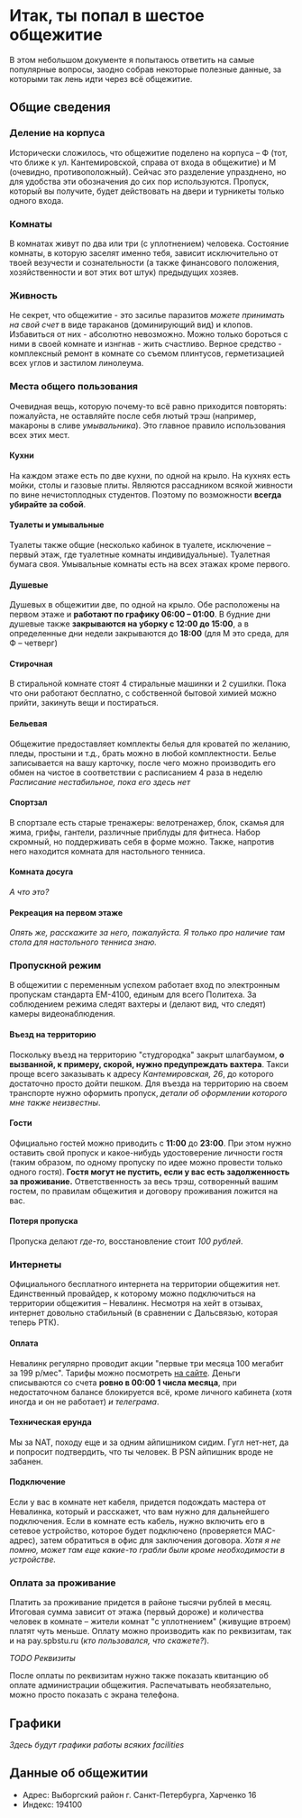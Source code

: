 ﻿# Итак, ты попал в шестое общежитие
В этом небольшом документе я попытаюсь ответить на самые популярные вопросы, заодно собрав некоторые полезные данные, за которыми так лень идти через всё общежитие.

## Общие сведения

### Деление на корпуса
Исторически сложилось, что общежитие поделено на корпуса &ndash; Ф (тот, что ближе к ул. Кантемировской, справа от входа в общежитие) и М (очевидно, противоположный). Сейчас это разделение упразднено, но для удобства эти обозначения до сих пор используются. Пропуск, который вы получите, будет действовать на двери и турникеты только одного входа.

### Комнаты
В комнатах живут по два или три (с уплотнением) человека. Состояние комнаты, в которую заселят именно тебя, зависит исключительно от твоей везучести и сознательности (а также финансового положения, хозяйственности и вот этих вот штук) предыдущих хозяев.

### Живность
Не секрет, что общежитие - это засилье паразитов *можете принимать на свой счет* в виде тараканов (доминирующий вид) и клопов. Избавиться от них - абсолютно невозможно. Можно только бороться с ними в своей комнате и изнгнав - жить счастливо. Верное средство - комплексный ремонт в комнате со съемом плинтусов, герметизацией всех углов и застилом линолеума.
### Места общего пользования
Очевидная вещь, которую почему-то всё равно приходится повторять: пожалуйста, не оставляйте после себя лютый трэш (например, макароны в сливе *умывальника*). Это главное правило использования всех этих мест.
#### Кухни
На каждом этаже есть по две кухни, по одной на крыло. На кухнях есть мойки, столы и газовые плиты. Являются рассадником всякой живности по вине нечистоплодных студентов. Поэтому по возможности **всегда убирайте за собой**.
#### Туалеты и умывальные
Туалеты также общие (несколько кабинок в туалете, исключение &ndash; первый этаж, где туалетные комнаты индивидуальные). Туалетная бумага своя. Умывальные комнаты есть на всех этажах кроме первого.
#### Душевые
Душевых в общежитии две, по одной на крыло. Обе расположены на первом этаже и **работают по графику 06:00 &ndash; 01:00**. В будние дни душевые также **закрываются на уборку с 12:00 до 15:00**, а в определенные дни недели закрываются до **18:00** (для М это среда, для Ф &ndash; четверг)
#### Стирочная
В стиральной комнате стоят 4 стиральные машинки и 2 сушилки. Пока что они работают бесплатно, с собственной бытовой химией можно прийти, закинуть вещи и постираться.
#### Бельевая
Общежитие предоставляет комплекты белья для кроватей по желанию, пледы, простыни и т.д., брать можно в любой комплектности. Белье записывается на вашу карточку, после чего можно производить его обмен на чистое в соответствии с расписанием 4 раза в неделю *Расписание нестабильное, пока его здесь нет*
#### Спортзал
В спортзале есть старые тренажеры: велотренажер, блок, скамья для жима, грифы, гантели, различные приблуды для фитнеса. Набор скромный, но поддерживать себя в форме можно. Также, напротив него находится комната для настольного тенниса.
#### Комната досуга
*А что это?*
#### Рекреация на первом этаже
*Опять же, расскажите за него, пожалуйста. Я только про наличие там стола для настольного тенниса знаю.*

### Пропускной режим
В общежитии с переменным успехом работает вход по электронным пропускам стандарта EM-4100, единым для всего Политеха. За соблюдением режима следят вахтеры и (делают вид, что следят) камеры видеонаблюдения. 
#### Въезд на территорию
Поскольку въезд на территорию "студгородка" закрыт шлагбаумом, **о вызванной, к примеру, скорой, нужно предупреждать вахтера**. Такси проще всего заказывать к адресу *Кантемировская, 26*, до которого достаточно просто дойти пешком. Для въезда на территорию на своем транспорте нужно оформить пропуск, *детали об оформлении которого мне также неизвестны*.
#### Гости
Официально гостей можно приводить с **11:00** до **23:00**. При этом нужно оставить свой пропуск и какое-нибудь удостоверение личности гостя (таким образом, по одному пропуску по идее можно провести только одного гостя). **Гостя могут не пустить, если у вас есть задолженность за проживание.**
Ответственность за весь трэш, сотворенный вашим гостем, по правилам общежития и договору проживания ложится на вас. 
#### Потеря пропуска
Пропуска делают *где-то*, восстановление стоит *100 рублей*.

### Интернеты
Официального бесплатного интернета на территории общежития нет. Единственный провайдер, к которому можно подключиться на территории общежития – Невалинк. Несмотря на хейт в отзывах, интернет довольно стабильный (в сравнении с Дальсвязью, которая теперь РТК).

#### Оплата
Невалинк регулярно проводит акции "первые три месяца 100 мегабит за 199 р/мес". Тарифы можно посмотреть [на сайте](https://www.nevalink.net/internet-tarifs.html). Деньги списываются со счета **ровно в 00:00 1 числа месяца**, при недостаточном балансе блокируется всё, кроме личного кабинета (хотя иногда и он не работает) *и телеграма*.

#### Техническая ерунда
Мы за NAT, походу еще и за одним айпишником сидим. Гугл нет-нет, да и попросит подтвердить, что ты человек. В PSN айпишник вроде не забанен.

#### Подключение
Если у вас в комнате нет кабеля, придется подождать мастера от Невалинка, который и расскажет, что вам нужно для дальнейшего подключения. Если в комнате есть кабель, нужно включить его в сетевое устройство, которое будет подключено (проверяется MAC-адрес), затем обратиться в офис для заключения договора. *Хотя я не помню, может там еще какие-то грабли были кроме необходимости в устройстве.*

### Оплата за проживание
Платить за проживание придется в районе тысячи рублей в месяц. Итоговая сумма зависит от этажа (первый дороже) и количества человек в комнате &ndash; жители комнат "с уплотнением" (живущие втроем) платят чуть меньше. Оплату можно производить как по реквизитам, так и на pay.spbstu.ru (*кто пользовался, что скажете?*).

*TODO Реквизиты*

После оплаты по реквизитам нужно также показать квитанцию об оплате администрации общежития. Распечатывать необязательно, можно просто показать с экрана телефона. 

## Графики

*Здесь будут графики работы всяких facilities*

## Данные об общежитии
* Адрес: Выборгский район г. Санкт-Петербурга, Харченко 16
* Индекс: 194100
